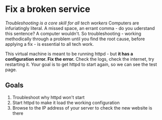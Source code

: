 # Fix a broken service

*Troubleshooting is a core skill for all tech workers*
Computers are infuriatingly literal. A missed space, an errant comma - do you uderstand this sentence? A computer wouldn't. So troubleshooting - working methodically through a problem until you find the root cause, before applying a fix - is essential to all tech work.

This virtual machine is meant to be running httpd - but **it has a configuration error. Fix the error.** Check the logs, check the internet, try restarting it. Your goal is to get httpd to start again, so we can see the test page.

## Goals

1. Troubleshoot why httpd won't start
1. Start httpd to make it load the working configuration
1. Browse to the IP address of your server to check the new website is there
